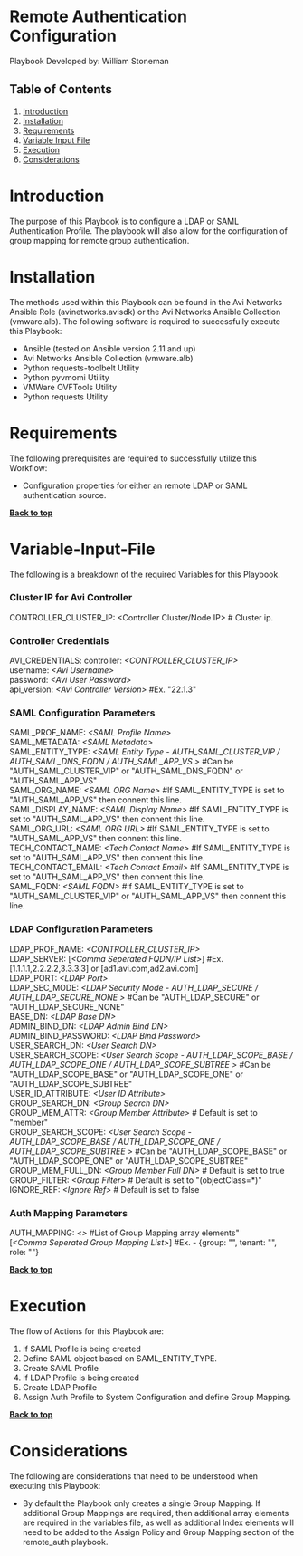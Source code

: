 # Remote Authentication Configuration

Playbook Developed by:  William Stoneman</br>


## Table of Contents
1.	[Introduction](#Introduction)
1.	[Installation](#Installation)
1.	[Requirements](#Requirements)
1.	[Variable Input File](#Variable-Input-File)
1.	[Execution](#Execution)
1.	[Considerations](#Considerations)




# Introduction
The purpose of this Playbook is to configure a LDAP or SAML Authentication Profile. The playbook will also allow for the configuration of group mapping for remote group authentication.

# Installation

The methods used within this Playbook can be found in the Avi Networks Ansible Role (avinetworks.avisdk) or the Avi Networks Ansible Collection (vmware.alb). The following software is required to successfully execute this Playbook:

- Ansible (tested on Ansible version 2.11 and up)
- Avi Networks Ansible Collection (vmware.alb)
- Python requests-toolbelt Utility
- Python pyvmomi Utility
- VMWare OVFTools Utility
- Python requests Utility

# Requirements

The following prerequisites are required to successfully utilize this Workflow:

* Configuration properties for either an remote LDAP or SAML authentication source.


**[Back to top](#table-of-contents)**


# Variable-Input-File

The following is a breakdown of the required Variables for this Playbook.

### Cluster IP for Avi Controller
CONTROLLER_CLUSTER_IP: <Controller Cluster/Node IP> # Cluster ip.

### Controller Credentials
AVI_CREDENTIALS:
  controller: *\<CONTROLLER_CLUSTER_IP\>*</br>
  username: *\<Avi Username\>*</br>
  password: *\<Avi User Password\>*</br>
  api_version: *\<Avi Controller Version\>* #Ex. "22.1.3"


### SAML Configuration Parameters
SAML_PROF_NAME: *\<SAML Profile Name\>*</br>
SAML_METADATA: *\<SAML Metadata\>*</br>
SAML_ENTITY_TYPE: *\<SAML Entity Type - AUTH_SAML_CLUSTER_VIP / AUTH_SAML_DNS_FQDN / AUTH_SAML_APP_VS \>* #Can be "AUTH_SAML_CLUSTER_VIP" or "AUTH_SAML_DNS_FQDN" or "AUTH_SAML_APP_VS" </br>
SAML_ORG_NAME: *\<SAML ORG Name\>* #If SAML_ENTITY_TYPE is set to "AUTH_SAML_APP_VS" then connent this line. </br>
SAML_DISPLAY_NAME: *\<SAML Display Name\>* #If SAML_ENTITY_TYPE is set to "AUTH_SAML_APP_VS" then connent this line. </br>
SAML_ORG_URL: *\<SAML ORG URL\>* #If SAML_ENTITY_TYPE is set to "AUTH_SAML_APP_VS" then connent this line. </br>
TECH_CONTACT_NAME: *\<Tech Contact Name\>* #If SAML_ENTITY_TYPE is set to "AUTH_SAML_APP_VS" then connent this line. </br>
TECH_CONTACT_EMAIL: *\<Tech Contact Email\>* #If SAML_ENTITY_TYPE is set to "AUTH_SAML_APP_VS" then connent this line. </br>
SAML_FQDN: *\<SAML FQDN\>* #If SAML_ENTITY_TYPE is set to "AUTH_SAML_CLUSTER_VIP" or "AUTH_SAML_APP_VS" then connent this line. </br>

### LDAP Configuration Parameters
LDAP_PROF_NAME: *\<CONTROLLER_CLUSTER_IP\>*</br>
LDAP_SERVER: [*\<Comma Seperated FQDN/IP List\>*] #Ex. [1.1.1.1,2.2.2.2,3.3.3.3] or [ad1.avi.com,ad2.avi.com]</br>
LDAP_PORT: *\<LDAP Port\>*</br>
LDAP_SEC_MODE: *\<LDAP Security Mode - AUTH_LDAP_SECURE / AUTH_LDAP_SECURE_NONE \>* #Can be "AUTH_LDAP_SECURE" or "AUTH_LDAP_SECURE_NONE" <br>
BASE_DN: *\<LDAP Base DN\>*</br>
ADMIN_BIND_DN: *\<LDAP Admin Bind DN\>*</br>
ADMIN_BIND_PASSWORD: *\<LDAP Bind Password\>*</br>
USER_SEARCH_DN: *\<User Search DN\>*</br>
USER_SEARCH_SCOPE: *\<User Search Scope - AUTH_LDAP_SCOPE_BASE / AUTH_LDAP_SCOPE_ONE / AUTH_LDAP_SCOPE_SUBTREE \>* #Can be "AUTH_LDAP_SCOPE_BASE" or "AUTH_LDAP_SCOPE_ONE" or "AUTH_LDAP_SCOPE_SUBTREE" <br>
USER_ID_ATTRIBUTE: *\<User ID Attribute\>*</br>
GROUP_SEARCH_DN: *\<Group Search DN\>*</br>
GROUP_MEM_ATTR: *\<Group Member Attribute\>* # Default is set to "member" </br>
GROUP_SEARCH_SCOPE: *\<User Search Scope - AUTH_LDAP_SCOPE_BASE / AUTH_LDAP_SCOPE_ONE / AUTH_LDAP_SCOPE_SUBTREE \>* #Can be "AUTH_LDAP_SCOPE_BASE" or "AUTH_LDAP_SCOPE_ONE" or "AUTH_LDAP_SCOPE_SUBTREE" <br>
GROUP_MEM_FULL_DN: *\<Group Member Full DN\>* # Default is set to true </br>
GROUP_FILTER: *\<Group Filter\>* # Default is set to "(objectClass=*)" </br>
IGNORE_REF: *\<Ignore Ref\>* # Default is set to false </br>

### Auth Mapping Parameters
AUTH_MAPPING: *\<\>* #List of Group Mapping array elements" <br>
[*\<Comma Seperated Group Mapping List\>*] #Ex. - {group: "<LDAP Group Name>", tenant: "<Avi Tenant Name>", role: "<Avi Role Name>"}</br>


**[Back to top](#table-of-contents)**

# Execution

The flow of Actions for this Playbook are:

1.	If SAML Profile is being created
   1. 	Define SAML object based on SAML_ENTITY_TYPE.
   1. 	Create SAML Profile
2.	If LDAP Profile is being created
   2. 	Create LDAP Profile
3.	Assign Auth Profile to System Configuration and define Group Mapping.


**[Back to top](#table-of-contents)**

# Considerations

The following are considerations that need to be understood when executing this Playbook:

* By default the Playbook only creates a single Group Mapping. If additional Group Mappings are required, then additional array elements are required in the variables file, as well as additional Index elements will need to be added to the Assign Policy and Group Mapping section of the remote_auth playbook.


